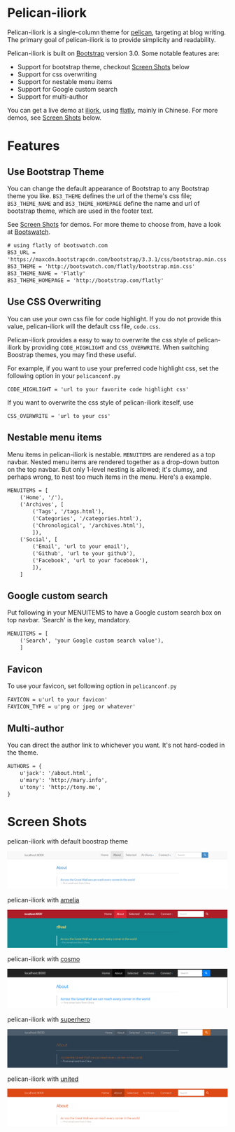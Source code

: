 # Pelican-iliork

Pelican-iliork is a single-column theme for [pelican][], targeting at blog writing. The primary goal of pelican-iliork is to provide simplicity and readability.

Pelican-iliork is built on [Bootstrap][] version 3.0. Some notable features are:

- Support for bootstrap theme, checkout [Screen Shots][] below
- Support for css overwriting
- Support for nestable menu items
- Support for Google custom search
- Support for multi-author

You can get a live demo at [iliork][], using [flatly][], mainly in Chinese. For more demos, see [Screen Shots][] below.

# Features

## Use Bootstrap Theme

You can change the default appearance of Bootstrap to any Bootstrap theme you like. `BS3_THEME` defines the url of the theme's css file; `BS3_THEME_NAME` and `BS3_THEME_HOMEPAGE` define the name and url of bootstrap theme, which are used in the footer text.

See [Screen Shots][] for demos. For more theme to choose from, have a look at [Bootswatch][].

    # using flatly of bootswatch.com
    BS3_URL = 'https://maxcdn.bootstrapcdn.com/bootstrap/3.3.1/css/bootstrap.min.css'
    BS3_THEME = 'http://bootswatch.com/flatly/bootstrap.min.css'
    BS3_THEME_NAME = 'Flatly'
    BS3_THEME_HOMEPAGE = 'http://bootstrap.com/flatly'

## Use CSS Overwriting

You can use your own css file for code highlight. If you do not provide this value, pelican-iliork will the default css file, `code.css`.

Pelican-iliork provides a easy to way to overwrite the css style of pelican-iliork by providing `CODE_HIGHLIGHT` and `CSS_OVERWRITE`. When switching Boostrap themes, you may find these useful.

For example, if you want to use your preferred code highlight css, set the following option in your `pelicanconf.py`

    CODE_HIGHLIGHT = 'url to your favorite code highlight css'

If you want to overwrite the css style of pelican-iliork iteself, use

    CSS_OVERWRITE = 'url to your css'

## Nestable menu items

Menu items in pelican-iliork is nestable. `MENUITEMS` are rendered as a top navbar. Nested menu items are rendered together as a drop-down button on the top navbar. But only 1-level nesting is allowed; it's clumsy, and perhaps wrong, to nest too much items in the menu. Here's a example.

    MENUITEMS = [
        ('Home', '/'),
        ('Archives', [
            ('Tags', '/tags.html'),
            ('Categories', '/categories.html'),
            ('Chronological', '/archives.html'),
            ]),
        ('Social', [
            ('Email', 'url to your email'),
            ('Github', 'url to your github'),
            ('Facebook', 'url to your facebook'),
            ]),
        ]

## Google custom search

Put following in your MENUITEMS to have a Google custom search box on top navbar. 'Search' is the key, mandatory.

    MENUITEMS = [
        ('Search', 'your Google custom search value'),
        ]

## Favicon

To use your favicon, set following option in `pelicanconf.py`

    FAVICON = u'url to your favicon'
    FAVICON_TYPE = u'png or jpeg or whatever'

## Multi-author
You can direct the author link to whichever you want. It's not hard-coded in the theme.

    AUTHORS = {
        u'jack': '/about.html',
        u'mary': 'http://mary.info',
        u'tony': 'http://tony.me',
    }

# Screen Shots

pelican-iliork with default boostrap theme

![default](./screenshot/default.png)

pelican-iliork with [amelia][]

![amelia](./screenshot/amelia.png)

pelican-iliork with [cosmo][]

![cosmo](./screenshot/cosmo.png)

pelican-iliork with [superhero][]

![superhero](./screenshot/superhero.png)

pelican-iliork with [united][]

![united](./screenshot/united.png)

[pelican]: https://github.com/getpelican/pelican
[pelican-elegant]: https://github.com/talha131/pelican-elegant
[Bootstrap]: http://getbootstrap.com
[KISS]: http://en.wikipedia.org/wiki/KISS_principle
[DRY]: http://en.wikipedia.org/wiki/Don%27t_Repeat_Yourself
[iliork]: http://blog.iliork.com
[Bootswatch]: http://bootswatch.com
[flatly]: http://bootswatch.com/flatly/
[amelia]: http://bootswatch.com/amelia/
[cosmo]: http://bootswatch.com/cosmo/
[superhero]: http://bootswatch.com/superhero/
[united]: http://bootswatch.com/united/
[Screen Shots]: #screen-shots

